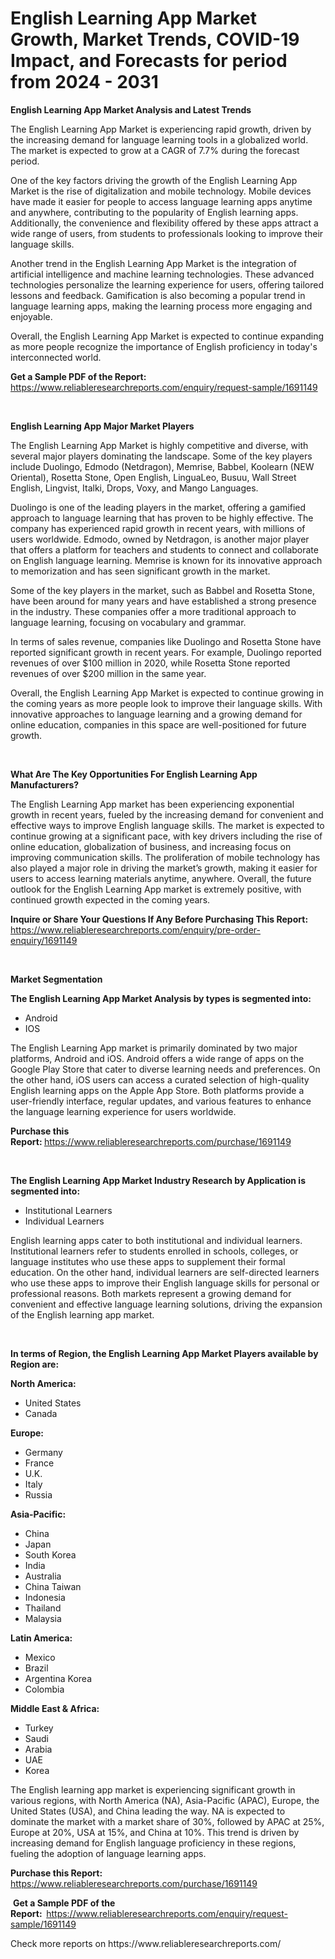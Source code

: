 <p><h1>English Learning App Market Growth, Market Trends, COVID-19 Impact, and Forecasts for period from 2024 - 2031</h1></p><p><strong>English Learning App Market Analysis and Latest Trends</strong></p>
<p><p>The English Learning App Market is experiencing rapid growth, driven by the increasing demand for language learning tools in a globalized world. The market is expected to grow at a CAGR of 7.7% during the forecast period. </p><p>One of the key factors driving the growth of the English Learning App Market is the rise of digitalization and mobile technology. Mobile devices have made it easier for people to access language learning apps anytime and anywhere, contributing to the popularity of English learning apps. Additionally, the convenience and flexibility offered by these apps attract a wide range of users, from students to professionals looking to improve their language skills.</p><p>Another trend in the English Learning App Market is the integration of artificial intelligence and machine learning technologies. These advanced technologies personalize the learning experience for users, offering tailored lessons and feedback. Gamification is also becoming a popular trend in language learning apps, making the learning process more engaging and enjoyable.</p><p>Overall, the English Learning App Market is expected to continue expanding as more people recognize the importance of English proficiency in today's interconnected world.</p></p>
<p><strong>Get a Sample PDF of the Report:&nbsp;</strong> <a href="https://www.reliableresearchreports.com/enquiry/request-sample/1691149">https://www.reliableresearchreports.com/enquiry/request-sample/1691149</a></p>
<p>&nbsp;</p>
<p><strong>English Learning App Major Market Players</strong></p>
<p><p>The English Learning App Market is highly competitive and diverse, with several major players dominating the landscape. Some of the key players include Duolingo, Edmodo (Netdragon), Memrise, Babbel, Koolearn (NEW Oriental), Rosetta Stone, Open English, LinguaLeo, Busuu, Wall Street English, Lingvist, Italki, Drops, Voxy, and Mango Languages.</p><p>Duolingo is one of the leading players in the market, offering a gamified approach to language learning that has proven to be highly effective. The company has experienced rapid growth in recent years, with millions of users worldwide. Edmodo, owned by Netdragon, is another major player that offers a platform for teachers and students to connect and collaborate on English language learning. Memrise is known for its innovative approach to memorization and has seen significant growth in the market.</p><p>Some of the key players in the market, such as Babbel and Rosetta Stone, have been around for many years and have established a strong presence in the industry. These companies offer a more traditional approach to language learning, focusing on vocabulary and grammar.</p><p>In terms of sales revenue, companies like Duolingo and Rosetta Stone have reported significant growth in recent years. For example, Duolingo reported revenues of over $100 million in 2020, while Rosetta Stone reported revenues of over $200 million in the same year.</p><p>Overall, the English Learning App Market is expected to continue growing in the coming years as more people look to improve their language skills. With innovative approaches to language learning and a growing demand for online education, companies in this space are well-positioned for future growth.</p></p>
<p>&nbsp;</p>
<p><strong>What Are The Key Opportunities For English Learning App Manufacturers?</strong></p>
<p><p>The English Learning App market has been experiencing exponential growth in recent years, fueled by the increasing demand for convenient and effective ways to improve English language skills. The market is expected to continue growing at a significant pace, with key drivers including the rise of online education, globalization of business, and increasing focus on improving communication skills. The proliferation of mobile technology has also played a major role in driving the market’s growth, making it easier for users to access learning materials anytime, anywhere. Overall, the future outlook for the English Learning App market is extremely positive, with continued growth expected in the coming years.</p></p>
<p><strong>Inquire or Share Your Questions If Any Before Purchasing This Report:</strong> <a href="https://www.reliableresearchreports.com/enquiry/pre-order-enquiry/1691149">https://www.reliableresearchreports.com/enquiry/pre-order-enquiry/1691149</a></p>
<p>&nbsp;</p>
<p><strong>Market Segmentation</strong></p>
<p><strong>The English Learning App Market Analysis by types is segmented into:</strong></p>
<p><ul><li>Android</li><li>IOS</li></ul></p>
<p><p>The English Learning App market is primarily dominated by two major platforms, Android and iOS. Android offers a wide range of apps on the Google Play Store that cater to diverse learning needs and preferences. On the other hand, iOS users can access a curated selection of high-quality English learning apps on the Apple App Store. Both platforms provide a user-friendly interface, regular updates, and various features to enhance the language learning experience for users worldwide.</p></p>
<p><strong>Purchase this Report:&nbsp;</strong><a href="https://www.reliableresearchreports.com/purchase/1691149">https://www.reliableresearchreports.com/purchase/1691149</a></p>
<p>&nbsp;</p>
<p><strong>The English Learning App Market Industry Research by Application is segmented into:</strong></p>
<p><ul><li>Institutional Learners</li><li>Individual Learners</li></ul></p>
<p><p>English learning apps cater to both institutional and individual learners. Institutional learners refer to students enrolled in schools, colleges, or language institutes who use these apps to supplement their formal education. On the other hand, individual learners are self-directed learners who use these apps to improve their English language skills for personal or professional reasons. Both markets represent a growing demand for convenient and effective language learning solutions, driving the expansion of the English learning app market.</p></p>
<p>&nbsp;</p>
<p><strong>In terms of Region, the English Learning App Market Players available by Region are:</strong></p>
<p>
    <p> <strong> North America: </strong>
        <ul>
            <li>United States</li>
            <li>Canada</li>
        </ul>
        </p> 
    <p> <strong> Europe: </strong>
        <ul>
            <li>Germany</li>
            <li>France</li>
            <li>U.K.</li>
            <li>Italy</li>
            <li>Russia</li>
        </ul>
        </p> 
    <p> <strong> Asia-Pacific: </strong>
        <ul>
            <li>China</li>
            <li>Japan</li>
            <li>South Korea</li>
            <li>India</li>
            <li>Australia</li>
            <li>China Taiwan</li>
            <li>Indonesia</li>
            <li>Thailand</li>
            <li>Malaysia</li>
        </ul>
        </p> 
    <p> <strong> Latin America: </strong>
        <ul>
            <li>Mexico</li>
            <li>Brazil</li>
            <li>Argentina Korea</li>
            <li>Colombia</li>
        </ul>
        </p> 
    <p> <strong> Middle East & Africa: </strong>
        <ul>
            <li>Turkey</li>
            <li>Saudi</li>
            <li>Arabia</li>
            <li>UAE</li>
            <li>Korea</li>
        </ul>
    </p>
    </p>
<p><p>The English learning app market is experiencing significant growth in various regions, with North America (NA), Asia-Pacific (APAC), Europe, the United States (USA), and China leading the way. NA is expected to dominate the market with a market share of 30%, followed by APAC at 25%, Europe at 20%, USA at 15%, and China at 10%. This trend is driven by increasing demand for English language proficiency in these regions, fueling the adoption of language learning apps.</p></p>
<p><strong>Purchase this Report: </strong><a href="https://www.reliableresearchreports.com/purchase/1691149">https://www.reliableresearchreports.com/purchase/1691149</a></p>
<p>&nbsp;<strong>Get a Sample PDF of the Report:&nbsp;&nbsp;</strong><a href="https://www.reliableresearchreports.com/enquiry/request-sample/1691149">https://www.reliableresearchreports.com/enquiry/request-sample/1691149</a></p>
<p><strong></strong></p>
<p>Check more reports on https://www.reliableresearchreports.com/</p>
